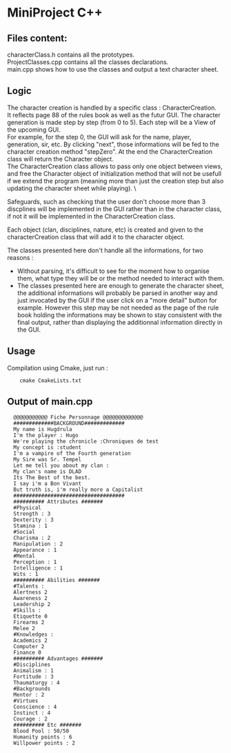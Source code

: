 # MiniProject C++ 

## Files content:
characterClass.h contains all the prototypes.  
ProjectClasses.cpp contains all the classes declarations.  
main.cpp shows how to use the classes and output a text character sheet.  

## Logic 
The character creation is handled by a specific class : CharacterCreation.  
It reflects page 88 of the rules book as well as the futur GUI. 
The character generation is made step by step (from 0 to 5). Each step will be a View of the upcoming GUI.  
For example, for the step 0, the GUI will ask for the name, player, generation, sir, etc. By clicking "next", those informations
will be fed to the character creation method "stepZero". 
At the end the CharacterCreation class will return the Character object.  
The CharacterCreation class allows to pass only one object between views, and free the Character object of initialization method 
that will not be usefull if we extend the program (meaning more than just the creation step but also updating the character sheet while playing).
\

Safeguards, such as checking that the user don't choose more than 3 discplines will be implemented in the GUI rather 
than in the character class, if not it will be implemented in the CharacterCreation class.

Each object (clan, disciplines, nature, etc) is created and given to the characterCreation class that will add it to the 
character object.  

The classes presented here don't handle all the informations, for two reasons : 
- Without parsing, it's difficult to see for the moment how to organise them, what type they will be or the method needed to interact with them. 
- The classes presented here are enough to generate the character sheet, the additional informations will probably be parsed in another way and 
just invocated by the GUI if the user click on a "more detail" button for example. However this step may be not needed as the page of the rule book 
holding the informations may be shown to stay consistent with the final output, rather than displaying the additionnal information directly in the GUI.   

## Usage 

Compilation using Cmake, just run :
```
    cmake CmakeLists.txt
```

## Output of main.cpp
```
  @@@@@@@@@@@ Fiche Personnage @@@@@@@@@@@@@
  #############BACKGROUND#############
  My name is Hugdrula
  I'm the player : Hugo
  We're playing the chronicle :Chroniques de test
  My concept is :student
  I'm a vampire of the Fourth generation
  My Sire was Sr. Tempel
  Let me tell you about my clan :
  My clan's name is DLAD
  Its The Best of the best.
  I say i'm a Bon Vivant
  But truth is, i'm really more a Capitalist
  ####################################
  ########## Attributes #######
  #Physical 
  Strength : 3
  Dexterity : 3
  Stamina : 1
  #Social
  Charisma : 2
  Manipulation : 2
  Appearance : 1
  #Mental 
  Perception : 1
  Intelligence : 1
  Wits : 1
  ########## Abilities #######
  #Talents :
  Alertness 2
  Awareness 2
  Leadership 2
  #Skills :
  Etiquette 0
  Firearms 2
  Melee 2
  #Knowledges :
  Academics 2
  Computer 2
  Finance 0
  ########## Advantages #######
  #Disciplines
  Animalism : 1
  Fortitude : 3
  Thaumaturgy : 4
  #Backgrounds
  Mentor : 2
  #Virtues
  Conscience : 4
  Instinct : 4
  Courage : 2
  ########## Etc #######
  Blood Pool : 50/50
  Humanity points : 6
  Willpower points : 2
```
